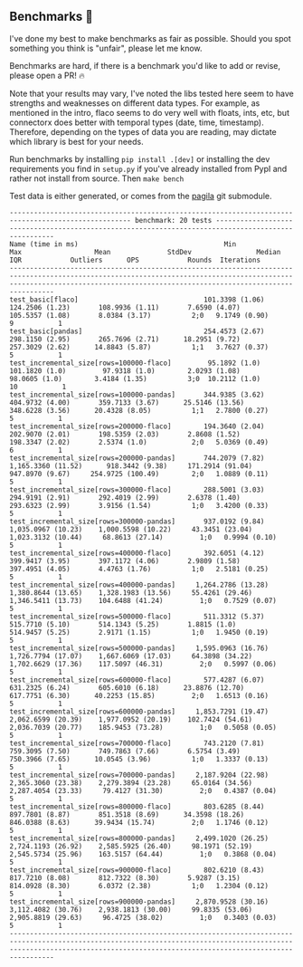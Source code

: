 Benchmarks 🐎
---

I've done my best to make benchmarks as fair as possible.
Should you spot something you think is "unfair", please let
me know. 

Benchmarks are hard, if there is a benchmark you'd like to
add or revise, please open a PR! 🔥

Note that your results may vary, I've noted the libs tested here seem to have
strengths and weaknesses on different data types. For example, as mentioned in the intro,
flaco seems to do very well with floats, ints, etc, but connectorx does better
with temporal types (date, time, timestamp). Therefore, depending on the types
of data you are reading, may dictate which library is best for your needs.

Run benchmarks by installing `pip install .[dev]` or
installing the dev requirements you find in `setup.py` if
you've already installed from PypI and rather not install 
from source. Then `make bench`

Test data is either generated, or comes from the 
[pagila](https://github.com/xzilla/pagila/tree/master) git submodule.


```
---------------------------------------------------------------------------------------------------- benchmark: 20 tests ----------------------------------------------------------------------------------------------------
Name (time in ms)                                    Min                   Max                  Mean              StdDev                Median                 IQR            Outliers      OPS            Rounds  Iterations
-----------------------------------------------------------------------------------------------------------------------------------------------------------------------------------------------------------------------------
test_basic[flaco]                               101.3398 (1.06)       124.2506 (1.23)       108.9936 (1.11)       7.6590 (4.07)       105.5357 (1.08)       8.0384 (3.17)          2;0   9.1749 (0.90)          9           1
test_basic[pandas]                              254.4573 (2.67)       298.1150 (2.95)       265.7696 (2.71)      18.2951 (9.72)       257.3029 (2.62)      14.8843 (5.87)          1;1   3.7627 (0.37)          5           1
test_incremental_size[rows=100000-flaco]         95.1892 (1.0)        101.1820 (1.0)         97.9318 (1.0)        2.0293 (1.08)        98.0605 (1.0)        3.4184 (1.35)          3;0  10.2112 (1.0)          10           1
test_incremental_size[rows=100000-pandas]       344.9385 (3.62)       404.9732 (4.00)       359.7133 (3.67)      25.5146 (13.56)      348.6228 (3.56)      20.4328 (8.05)          1;1   2.7800 (0.27)          5           1
test_incremental_size[rows=200000-flaco]        194.3640 (2.04)       202.9070 (2.01)       198.5359 (2.03)       2.8608 (1.52)       198.3347 (2.02)       2.5374 (1.0)           2;0   5.0369 (0.49)          6           1
test_incremental_size[rows=200000-pandas]       744.2079 (7.82)     1,165.3360 (11.52)      918.3442 (9.38)     171.2914 (91.04)      947.8970 (9.67)     254.9725 (100.49)        2;0   1.0889 (0.11)          5           1
test_incremental_size[rows=300000-flaco]        288.5001 (3.03)       294.9191 (2.91)       292.4019 (2.99)       2.6378 (1.40)       293.6323 (2.99)       3.9156 (1.54)          1;0   3.4200 (0.33)          5           1
test_incremental_size[rows=300000-pandas]       937.0192 (9.84)     1,035.0967 (10.23)    1,000.5598 (10.22)     43.3451 (23.04)    1,023.3132 (10.44)     68.8613 (27.14)         1;0   0.9994 (0.10)          5           1
test_incremental_size[rows=400000-flaco]        392.6051 (4.12)       399.9417 (3.95)       397.1172 (4.06)       2.9809 (1.58)       397.4951 (4.05)       4.4763 (1.76)          1;0   2.5181 (0.25)          5           1
test_incremental_size[rows=400000-pandas]     1,264.2786 (13.28)    1,380.8644 (13.65)    1,328.1983 (13.56)     55.4261 (29.46)    1,346.5411 (13.73)    104.6488 (41.24)         1;0   0.7529 (0.07)          5           1
test_incremental_size[rows=500000-flaco]        511.3312 (5.37)       515.7710 (5.10)       514.1343 (5.25)       1.8815 (1.0)        514.9457 (5.25)       2.9171 (1.15)          1;0   1.9450 (0.19)          5           1
test_incremental_size[rows=500000-pandas]     1,595.0963 (16.76)    1,726.7794 (17.07)    1,667.6069 (17.03)     64.3898 (34.22)    1,702.6629 (17.36)    117.5097 (46.31)         2;0   0.5997 (0.06)          5           1
test_incremental_size[rows=600000-flaco]        577.4287 (6.07)       631.2325 (6.24)       605.6010 (6.18)      23.8876 (12.70)      617.7751 (6.30)      40.2253 (15.85)         2;0   1.6513 (0.16)          5           1
test_incremental_size[rows=600000-pandas]     1,853.7291 (19.47)    2,062.6599 (20.39)    1,977.0952 (20.19)    102.7424 (54.61)    2,036.7039 (20.77)    185.9453 (73.28)         1;0   0.5058 (0.05)          5           1
test_incremental_size[rows=700000-flaco]        743.2120 (7.81)       759.3095 (7.50)       749.7863 (7.66)       6.5754 (3.49)       750.3966 (7.65)      10.0545 (3.96)          1;0   1.3337 (0.13)          5           1
test_incremental_size[rows=700000-pandas]     2,187.9204 (22.98)    2,365.3060 (23.38)    2,279.3894 (23.28)     65.0164 (34.56)    2,287.4054 (23.33)     79.4127 (31.30)         2;0   0.4387 (0.04)          5           1
test_incremental_size[rows=800000-flaco]        803.6285 (8.44)       897.7801 (8.87)       851.3518 (8.69)      34.3598 (18.26)      846.0388 (8.63)      39.9434 (15.74)         2;0   1.1746 (0.12)          5           1
test_incremental_size[rows=800000-pandas]     2,499.1020 (26.25)    2,724.1193 (26.92)    2,585.5925 (26.40)     98.1971 (52.19)    2,545.5734 (25.96)    163.5157 (64.44)         1;0   0.3868 (0.04)          5           1
test_incremental_size[rows=900000-flaco]        802.6210 (8.43)       817.7210 (8.08)       812.7322 (8.30)       5.9287 (3.15)       814.0928 (8.30)       6.0372 (2.38)          1;0   1.2304 (0.12)          5           1
test_incremental_size[rows=900000-pandas]     2,870.9528 (30.16)    3,112.4082 (30.76)    2,938.1813 (30.00)     99.8335 (53.06)    2,905.8819 (29.63)     96.4725 (38.02)         1;0   0.3403 (0.03)          5           1
-----------------------------------------------------------------------------------------------------------------------------------------------------------------------------------------------------------------------------
```
